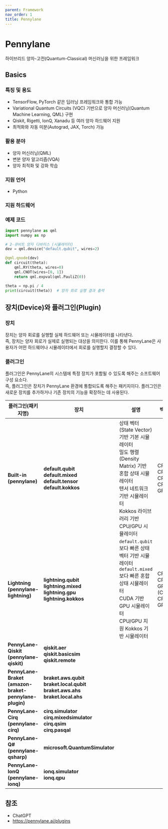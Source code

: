```yaml
---
parent: Framework
nav_order: 1
title: Pennylane
---
```


# Pennylane
하이브리드 양자-고전(Quantum-Classical) 머신러닝을 위한 프레임워크



## Basics

### 특징 및 용도
- TensorFlow, PyTorch 같은 딥러닝 프레임워크와 통합 가능
- Variational Quantum Circuits (VQC) 기반으로 양자 머신러닝(Quantum Machine Learning, QML) 구현 
- Qiskit, Rigetti, IonQ, Xanadu 등 여러 양자 하드웨어 지원 
- 최적화와 자동 미분(Autograd, JAX, Torch) 가능

### 활용 분야
- 양자 머신러닝(QML)
- 변분 양자 알고리즘(VQA)
- 양자 최적화 및 강화 학습

### 지원 언어
- Python

### 지원 하드웨어

### 예제 코드
```python
import pennylane as qml
import numpy as np

# 2-큐비트 양자 디바이스 (시뮬레이터)
dev = qml.device("default.qubit", wires=2)

@qml.qnode(dev)
def circuit(theta):
    qml.RY(theta, wires=0)
    qml.CNOT(wires=[0, 1])
    return qml.expval(qml.PauliZ(0))

theta = np.pi / 4
print(circuit(theta))  # 양자 회로 실행 결과 출력
```



## 장치(Device)와 플러그인(Plugin)

### 장치
장치는 양자 회로를 실행할 실제 하드웨어 또는 시뮬레이터를 나타낸다.   
즉, 장치는 양자 회로가 실제로 실행되는 대상을 의미한다. 
이를 통해 PennyLane은 사용자가 어떤 하드웨어나 시뮬레이터에서 회로를 실행할지 결정할 수 있다.

### 플러그인
플러그인은 PennyLane의 시스템에 특정 장치가 포함될 수 있도록 해주는 소프트웨어 구성 요소다.  
즉, 플러그인은 장치가 PennyLane 환경에 통합되도록 해주는 패키지이다.
플러그인은 새로운 장치를 추가하거나 기존 장치의 기능을 확장하는 데 사용된다.

| 플러그인(패키지명)                                            | 장치                                                                                                | 설명                                                                                                                              | 백엔드                                      | 특징                                                                                                                   |
|-------------------------------------------------------|---------------------------------------------------------------------------------------------------|---------------------------------------------------------------------------------------------------------------------------------|------------------------------------------|----------------------------------------------------------------------------------------------------------------------|
| **Built-in (pennylane)**                              | **default.qubit**<br/>**default.mixed**<br/>**default.tensor**<br/>**default.kokkos**             | 상태 벡터(State Vector) 기반 기본 시뮬레이터<br/>밀도 행렬(Density Matrix) 기반 혼합 상태 시뮬레이터<br/>텐서 네트워크 기반 시뮬레이터<br/>Kokkos 라이브러리 기반 CPU/GPU 시뮬레이터 | CPU<br/>CPU<br/>CPU<br/>CPU & GPU        | 가장 기본적인 양자 회로 시뮬레이터<br/>노이즈 모델링 및 혼합 상태 시뮬레이션 가능<br/>많은 큐빗을 처리할 때 메모리 절약 가능<br/>멀티스레드 최적화 지원, 대규모 회로에 적합             |
| **Lightning (pennylane-lightning)**                   | **lightning.qubit**<br/>**lightning.mixed**<br/>**lightning.gpu**<br/>**lightning.kokkos**        | `default.qubit`보다 빠른 상태 벡터 기반 시뮬레이터<br/>`default.mixed`보다 빠른 혼합 상태 시뮬레이터<br/>CUDA 기반 GPU 시뮬레이터<br/>CPU/GPU 지원 Kokkos 기반 시뮬레이터   | CPU<br/>CPU<br/>GPU (CUDA)<br/>CPU & GPU | C++ 백엔드 사용, `default.qubit`보다 빠름<br/>`default.mixed`보다 성능 최적화됨<br/>GPU 가속 지원, 실시간 양자 회로 실행<br/>GPU 최적화, 대규모 회로 처리 가능 |
| **PennyLane-Qiskit (pennylane-qiskit)**               | **qiskit.aer**<br/>**qiskit.basicsim**<br/>**qiskit.remote**                                      |                                                                                                                                 |                                          | Qiskit                                                                                                               |
| **PennyLane-Braket (amazon-braket-pennylane-plugin)** | **braket.aws.qubit**<br/>**braket.local.qubit**<br/>**braket.aws.ahs**  <br/>**braket.local.ahs** |                                                                                                                                 |                                          | Amazon Braket                                                                                                        |
| **PennyLane-Cirq (pennylane-cirq)**                   | **cirq.simulator**<br/>**cirq.mixedsimulator**<br/>**cirq.qsim**<br/>**cirq.pasqal**              |                                                                                                                                 |                                          | Google Cirq                                                                                                          |
| **PennyLane-Q# (pennylane-qsharp)**                   | **microsoft.QuantumSimulator**                                                                    |                                                                                                                                 |                                          | Microsoft QDK                                                                                                        |
| **PennyLane-IonQ (pennylane-ionq)**                   | **ionq.simulator**<br/>**ionq.qpu**                                                               |                                                                                                                                 |                                          | IonQ                                                                                                                 |



## 참조
- ChatGPT
- https://pennylane.ai/plugins
